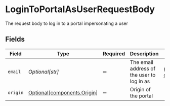 # LoginToPortalAsUserRequestBody

The request body to log in to a portal impersonating a user


## Fields

| Field                                                        | Type                                                         | Required                                                     | Description                                                  | Example                                                      |
| ------------------------------------------------------------ | ------------------------------------------------------------ | ------------------------------------------------------------ | ------------------------------------------------------------ | ------------------------------------------------------------ |
| `email`                                                      | *Optional[str]*                                              | :heavy_minus_sign:                                           | The email address of the user to log in as                   | portal-customer@email.com                                    |
| `origin`                                                     | [Optional[components.Origin]](../../models/shared/origin.md) | :heavy_minus_sign:                                           | Origin of the portal                                         |                                                              |